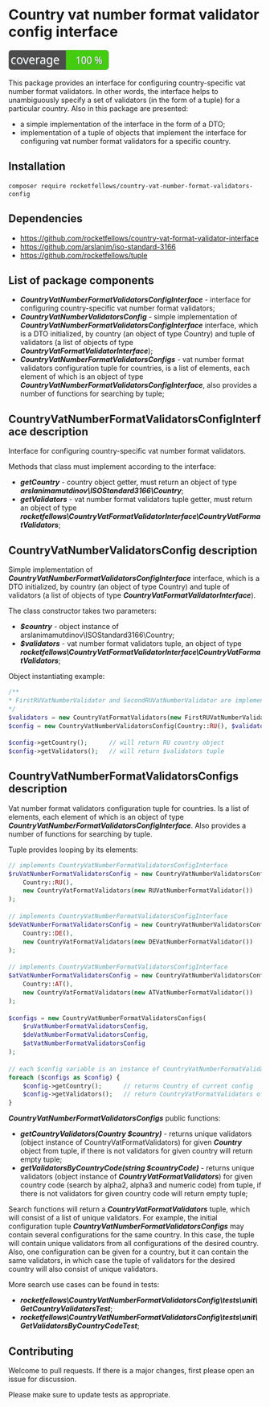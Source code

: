 # Country vat number format validator config interface

![Code Coverage Badge](./badge.svg)

This package provides an interface for configuring country-specific vat number format validators.
In other words, the interface helps to unambiguously specify a set of validators (in the form of a tuple) for a particular country.
Also in this package are presented:
- a simple implementation of the interface in the form of a DTO;
- implementation of a tuple of objects that implement the interface for configuring vat number format validators for a specific country.

## Installation

```shell
composer require rocketfellows/country-vat-number-format-validators-config
```

## Dependencies

- https://github.com/rocketfellows/country-vat-format-validator-interface
- https://github.com/arslanim/iso-standard-3166
- https://github.com/rocketfellows/tuple

## List of package components

- **_CountryVatNumberFormatValidatorsConfigInterface_** - interface for configuring country-specific vat number format validators;
- **_CountryVatNumberValidatorsConfig_** - simple implementation of **_CountryVatNumberFormatValidatorsConfigInterface_** interface, which is a DTO initialized, by country (an object of type Country) and tuple of validators (a list of objects of type **_CountryVatFormatValidatorInterface_**);
- **_CountryVatNumberFormatValidatorsConfigs_** - vat number format validators configuration tuple for countries, is a list of elements, each element of which is an object of type **_CountryVatNumberFormatValidatorsConfigInterface_**, also provides a number of functions for searching by tuple;

## CountryVatNumberFormatValidatorsConfigInterface description

Interface for configuring country-specific vat number format validators.

Methods that class must implement according to the interface:
- **_getCountry_** - country object getter, must return an object of type **_arslanimamutdinov\ISOStandard3166\Country_**;
- **_getValidators_** - vat number format validators tuple getter, must return an object of type **_rocketfellows\CountryVatFormatValidatorInterface\CountryVatFormatValidators_**;

## CountryVatNumberValidatorsConfig description

Simple implementation of **_CountryVatNumberFormatValidatorsConfigInterface_** interface, which is a DTO initialized, by country (an object of type Country) and tuple of validators (a list of objects of type **_CountryVatFormatValidatorInterface_**).

The class constructor takes two parameters:
- **_$country_** - object instance of arslanimamutdinov\ISOStandard3166\Country;
- **_$validators_** - vat number format validators tuple, an object of type **_rocketfellows\CountryVatFormatValidatorInterface\CountryVatFormatValidators_**;

Object instantiating example:

```php
/**
* FirstRUVatNumberValidator and SecondRUVatNumberValidator are implemented CountryVatFormatValidatorInterface
*/
$validators = new CountryVatFormatValidators(new FirstRUVatNumberValidator(), new SecondRUVatNumberValidator());
$config = new CountryVatNumberValidatorsConfig(Country::RU(), $validators);

$config->getCountry();      // will return RU country object
$config->getValidators();   // will return $validators tuple
```

## CountryVatNumberFormatValidatorsConfigs description

Vat number format validators configuration tuple for countries.
Is a list of elements, each element of which is an object of type **_CountryVatNumberFormatValidatorsConfigInterface_**.
Also provides a number of functions for searching by tuple.

Tuple provides looping by its elements:

```php
// implements CountryVatNumberFormatValidatorsConfigInterface
$ruVatNumberFormatValidatorsConfig = new CountryVatNumberValidatorsConfig(
    Country::RU(),
    new CountryVatFormatValidators(new RUVatNumberFormatValidator())
);

// implements CountryVatNumberFormatValidatorsConfigInterface
$deVatNumberFormatValidatorsConfig = new CountryVatNumberValidatorsConfig(
    Country::DE(),
    new CountryVatFormatValidators(new DEVatNumberFormatValidator())
);

// implements CountryVatNumberFormatValidatorsConfigInterface
$atVatNumberFormatValidatorsConfig = new CountryVatNumberValidatorsConfig(
    Country::AT(),
    new CountryVatFormatValidators(new ATVatNumberFormatValidator())
);

$configs = new CountryVatNumberFormatValidatorsConfigs(
    $ruVatNumberFormatValidatorsConfig,
    $deVatNumberFormatValidatorsConfig,
    $atVatNumberFormatValidatorsConfig
);

// each $config variable is an instance of CountryVatNumberFormatValidatorsConfigInterface
foreach ($configs as $config) {
    $config->getCountry();      // returns Country of current config
    $config->getValidators();   // return CountryVatFormatValidators of current config
}
```

**_CountryVatNumberFormatValidatorsConfigs_** public functions:
- **_getCountryValidators(Country $country)_** - returns unique validators (object instance of CountryVatFormatValidators) for given **_Country_** object from tuple, if there is not validators for given country will return empty tuple;
- **_getValidatorsByCountryCode(string $countryCode)_** - returns unique validators (object instance of **_CountryVatFormatValidators_**) for given country code (search by alpha2, alpha3 and numeric code) from tuple, if there is not validators for given country code will return empty tuple;

Search functions will return a **_CountryVatFormatValidators_** tuple, which will consist of a list of unique validators.
For example, the initial configuration tuple **_CountryVatNumberFormatValidatorsConfigs_** may contain several configurations for the same country.
In this case, the tuple will contain unique validators from all configurations of the desired country.
Also, one configuration can be given for a country, but it can contain the same validators, in which case the tuple of validators for the desired country will also consist of unique validators.

More search use cases can be found in tests:
- **_rocketfellows\CountryVatNumberFormatValidatorsConfig\tests\unit\GetCountryValidatorsTest_**;
- **_rocketfellows\CountryVatNumberFormatValidatorsConfig\tests\unit\GetValidatorsByCountryCodeTest_**;

## Contributing

Welcome to pull requests. If there is a major changes, first please open an issue for discussion.

Please make sure to update tests as appropriate.

